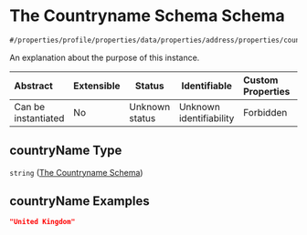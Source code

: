 # The Countryname Schema Schema

```txt
#/properties/profile/properties/data/properties/address/properties/countryName#/properties/profile/properties/data/properties/address/properties/countryName
```

An explanation about the purpose of this instance.


| Abstract            | Extensible | Status         | Identifiable            | Custom Properties | Additional Properties | Access Restrictions | Defined In                                                                           |
| :------------------ | ---------- | -------------- | ----------------------- | :---------------- | --------------------- | ------------------- | ------------------------------------------------------------------------------------ |
| Can be instantiated | No         | Unknown status | Unknown identifiability | Forbidden         | Allowed               | none                | [quote_schema.schema.json\*](../out/quote_schema.schema.json "open original schema") |

## countryName Type

`string` ([The Countryname Schema](quote_schema-properties-the-profile-schema-properties-the-data-schema-properties-the-address-schema-properties-the-countryname-schema.md))

## countryName Examples

```json
"United Kingdom"
```
